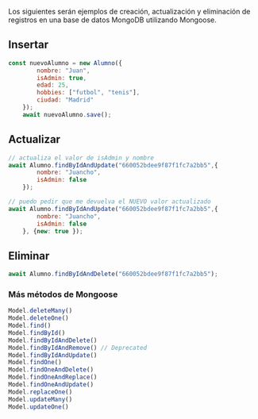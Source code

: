 Los siguientes serán ejemplos de creación, actualización y eliminación de registros en una base de datos MongoDB utilizando Mongoose.

## Insertar

```javascript
const nuevoAlumno = new Alumno({
        nombre: "Juan",
        isAdmin: true,
        edad: 25,
        hobbies: ["futbol", "tenis"],
        ciudad: "Madrid"
    });
    await nuevoAlumno.save();
```



## Actualizar

```javascript
// actualiza el valor de isAdmin y nombre
await Alumno.findByIdAndUpdate("660052bdee9f87f1fc7a2bb5",{
        nombre: "Juancho",
        isAdmin: false
    });

// puedo pedir que me devuelva el NUEVO valor actualizado
await Alumno.findByIdAndUpdate("660052bdee9f87f1fc7a2bb5",{
        nombre: "Juancho",
        isAdmin: false
    }, {new: true });
```

## Eliminar

```javascript
await Alumno.findByIdAndDelete("660052bdee9f87f1fc7a2bb5");
```


### Más métodos de Mongoose

```javascript	
Model.deleteMany()
Model.deleteOne()
Model.find()
Model.findById()
Model.findByIdAndDelete()
Model.findByIdAndRemove() // Deprecated
Model.findByIdAndUpdate()
Model.findOne()
Model.findOneAndDelete()
Model.findOneAndReplace()
Model.findOneAndUpdate()
Model.replaceOne()
Model.updateMany()
Model.updateOne()
```